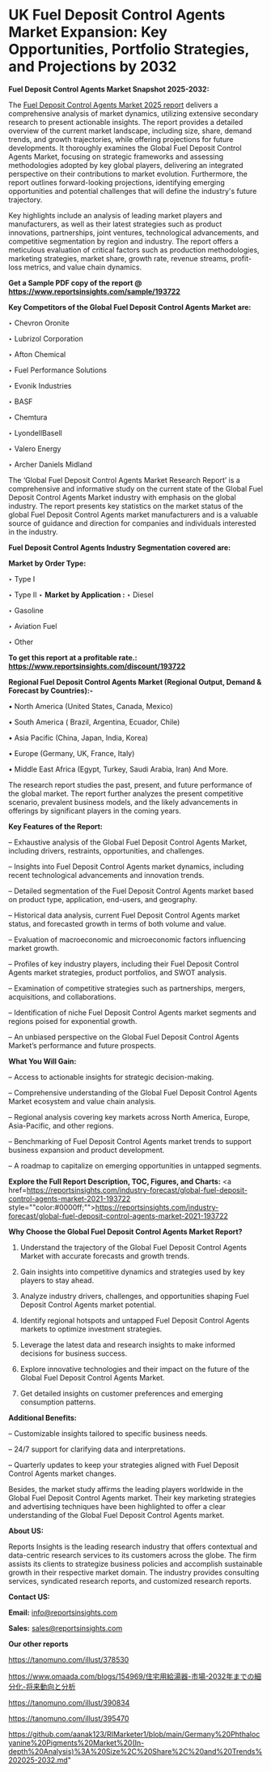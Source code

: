 # UK Fuel Deposit Control Agents Market Expansion: Key Opportunities, Portfolio Strategies, and Projections by 2032

<strong>Fuel Deposit Control Agents Market Snapshot 2025-2032:</strong>

The <a href=https://www.reportsinsights.com/sample/193722>Fuel Deposit Control Agents Market 2025 report</a> delivers a comprehensive analysis of market dynamics, utilizing extensive secondary research to present actionable insights. The report provides a detailed overview of the current market landscape, including size, share, demand trends, and growth trajectories, while offering projections for future developments. It thoroughly examines the Global Fuel Deposit Control Agents Market, focusing on strategic frameworks and assessing methodologies adopted by key global players, delivering an integrated perspective on their contributions to market evolution. Furthermore, the report outlines forward-looking projections, identifying emerging opportunities and potential challenges that will define the industry's future trajectory.

Key highlights include an analysis of leading market players and manufacturers, as well as their latest strategies such as product innovations, partnerships, joint ventures, technological advancements, and competitive segmentation by region and industry. The report offers a meticulous evaluation of critical factors such as production methodologies, marketing strategies, market share, growth rate, revenue streams, profit-loss metrics, and value chain dynamics.

<strong>Get a Sample PDF copy of the report @ <a href=https://www.reportsinsights.com/sample/193722 style=color:#0000ff;>https://www.reportsinsights.com/sample/193722</a></strong>

<strong>Key Competitors of the Global Fuel Deposit Control Agents Market are:</strong>

‣ Chevron Oronite

‣ Lubrizol Corporation

‣ Afton Chemical

‣ Fuel Performance Solutions

‣ Evonik Industries

‣ BASF

‣ Chemtura

‣ LyondellBasell

‣ Valero Energy

‣ Archer Daniels Midland

The ‘Global Fuel Deposit Control Agents Market Research Report’ is a comprehensive and informative study on the current state of the Global Fuel Deposit Control Agents Market industry with emphasis on the global industry. The report presents key statistics on the market status of the global Fuel Deposit Control Agents market manufacturers and is a valuable source of guidance and direction for companies and individuals interested in the industry.

<strong>Fuel Deposit Control Agents Industry Segmentation covered are:</strong>

<strong>Market by Order Type: </strong>

‣ Type I

‣ Type II
‣ 
<strong>Market by Application :</strong>
‣ Diesel

‣ Gasoline

‣ Aviation Fuel

‣ Other

<strong>To get this report at a profitable rate.: <a href=https://www.reportsinsights.com/discount/193722 style=color:#0000ff;>https://www.reportsinsights.com/discount/193722</a></strong>

<strong>Regional Fuel Deposit Control Agents Market (Regional Output, Demand &amp; Forecast by Countries):-</strong>

• North America (United States, Canada, Mexico)

• South America ( Brazil, Argentina, Ecuador, Chile)

• Asia Pacific (China, Japan, India, Korea)

• Europe (Germany, UK, France, Italy)

• Middle East Africa (Egypt, Turkey, Saudi Arabia, Iran) And More.

The research report studies the past, present, and future performance of the global market. The report further analyzes the present competitive scenario, prevalent business models, and the likely advancements in offerings by significant players in the coming years.

<strong>Key Features of the Report:</strong>

– Exhaustive analysis of the Global Fuel Deposit Control Agents Market, including drivers, restraints, opportunities, and challenges.

– Insights into Fuel Deposit Control Agents market dynamics, including recent technological advancements and innovation trends.

– Detailed segmentation of the Fuel Deposit Control Agents market based on product type, application, end-users, and geography.

– Historical data analysis, current Fuel Deposit Control Agents market status, and forecasted growth in terms of both volume and value.

– Evaluation of macroeconomic and microeconomic factors influencing market growth.

– Profiles of key industry players, including their Fuel Deposit Control Agents market strategies, product portfolios, and SWOT analysis.

– Examination of competitive strategies such as partnerships, mergers, acquisitions, and collaborations.

– Identification of niche Fuel Deposit Control Agents market segments and regions poised for exponential growth.

– An unbiased perspective on the Global Fuel Deposit Control Agents Market’s performance and future prospects.

<strong>What You Will Gain:</strong>

– Access to actionable insights for strategic decision-making.

– Comprehensive understanding of the Global Fuel Deposit Control Agents Market ecosystem and value chain analysis.

– Regional analysis covering key markets across North America, Europe, Asia-Pacific, and other regions.

– Benchmarking of Fuel Deposit Control Agents market trends to support business expansion and product development.

– A roadmap to capitalize on emerging opportunities in untapped segments.

<strong>Explore the Full Report Description, TOC, Figures, and Charts:</strong>
<a href=https://reportsinsights.com/industry-forecast/global-fuel-deposit-control-agents-market-2021-193722 style=""color:#0000ff;"">https://reportsinsights.com/industry-forecast/global-fuel-deposit-control-agents-market-2021-193722</a>

<strong>Why Choose the Global Fuel Deposit Control Agents Market Report?</strong>

1. Understand the trajectory of the Global Fuel Deposit Control Agents Market with accurate forecasts and growth trends.

2. Gain insights into competitive dynamics and strategies used by key players to stay ahead.

3. Analyze industry drivers, challenges, and opportunities shaping Fuel Deposit Control Agents market potential.

4. Identify regional hotspots and untapped Fuel Deposit Control Agents markets to optimize investment strategies.

5. Leverage the latest data and research insights to make informed decisions for business success.

6. Explore innovative technologies and their impact on the future of the Global Fuel Deposit Control Agents Market.

7. Get detailed insights on customer preferences and emerging consumption patterns.

<strong>Additional Benefits:</strong>

– Customizable insights tailored to specific business needs.

– 24/7 support for clarifying data and interpretations.

– Quarterly updates to keep your strategies aligned with Fuel Deposit Control Agents market changes.

Besides, the market study affirms the leading players worldwide in the Global Fuel Deposit Control Agents market. Their key marketing strategies and advertising techniques have been highlighted to offer a clear understanding of the Global Fuel Deposit Control Agents market.

<strong><strong>About US</strong>:</strong>

Reports Insights is the leading research industry that offers contextual and data-centric research services to its customers across the globe. The firm assists its clients to strategize business policies and accomplish sustainable growth in their respective market domain. The industry provides consulting services, syndicated research reports, and customized research reports.

<strong>Contact US:</strong>

<p class=><b>Email:</b> <a href=mailto:info@reportsinsights.com>info@reportsinsights.com</a></p>
<p class=><b>Sales:</b> <a href=mailto:sales@reportsinsights.com>sales@reportsinsights.com</a></p>

<strong>Our other reports</strong>

<a href=https://tanomuno.com/illust/378530>https://tanomuno.com/illust/378530</a>

<a href=https://www.omaada.com/blogs/154969/住宅用給湯器-市場-2032年までの細分化-将来動向と分析>https://www.omaada.com/blogs/154969/住宅用給湯器-市場-2032年までの細分化-将来動向と分析</a>

<a href=https://tanomuno.com/illust/390834>https://tanomuno.com/illust/390834</a>

<a href=https://tanomuno.com/illust/395470>https://tanomuno.com/illust/395470</a>

<a href=https://github.com/aanak123/RIMarketer1/blob/main/Germany%20Phthalocyanine%20Pigments%20Market%20(In-depth%20Analysis)%3A%20Size%2C%20Share%2C%20and%20Trends%202025-2032.md>https://github.com/aanak123/RIMarketer1/blob/main/Germany%20Phthalocyanine%20Pigments%20Market%20(In-depth%20Analysis)%3A%20Size%2C%20Share%2C%20and%20Trends%202025-2032.md</a>"
